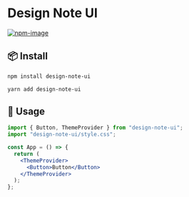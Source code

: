 # Design Note UI

[![npm-image](https://img.shields.io/npm/v/design-note-ui.svg)](https://www.npmjs.com/package/design-note-ui)

## 📦 Install

```sh
npm install design-note-ui
```

```sh
yarn add design-note-ui
```

## 🔨 Usage

```jsx
import { Button, ThemeProvider } from "design-note-ui";
import "design-note-ui/style.css";

const App = () => {
  return (
    <ThemeProvider>
      <Button>Button</Button>
    </ThemeProvider>
  );
};
```
